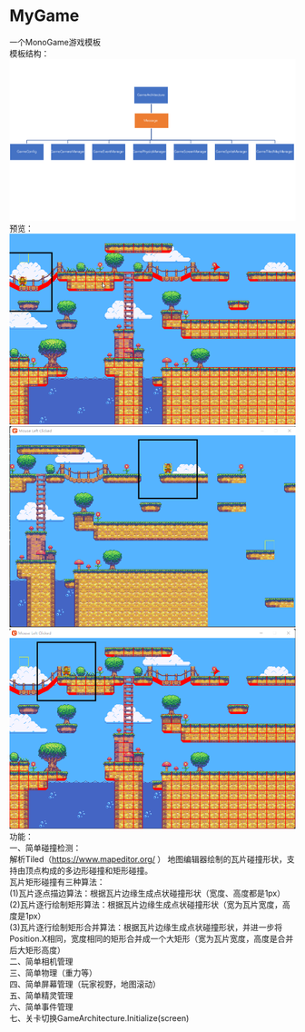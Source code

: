 # MyGame
 一个MonoGame游戏模板<br>
模板结构：<br>
![image](https://github.com/newtownChina/MonoGameTemplate/blob/master/Content/3.png)<br>
预览：<br>
![image](https://github.com/newtownChina/MonoGameTemplate/blob/master/Content/MyGame_62L0eMwSqB.gif)<br>
![image](https://github.com/newtownChina/MonoGameTemplate/blob/master/Content/1.png)<br>
![image](https://github.com/newtownChina/MonoGameTemplate/blob/master/Content/2.png)<br>
 功能：<br>
一、简单碰撞检测：<br>
解析Tiled（https://www.mapeditor.org/ ） 地图编辑器绘制的瓦片碰撞形状，支持由顶点构成的多边形碰撞和矩形碰撞。<br>
 瓦片矩形碰撞有三种算法：<br>
(1)瓦片逐点描边算法：根据瓦片边缘生成点状碰撞形状（宽度、高度都是1px）<br>
(2)瓦片逐行绘制矩形算法：根据瓦片边缘生成点状碰撞形状（宽为瓦片宽度，高度是1px）<br>
(3)瓦片逐行绘制矩形合并算法：根据瓦片边缘生成点状碰撞形状，并进一步将Position.X相同，宽度相同的矩形合并成一个大矩形（宽为瓦片宽度，高度是合并后大矩形高度）<br>
二、简单相机管理<br>
三、简单物理（重力等）<br>
四、简单屏幕管理（玩家视野，地图滚动）<br>
五、简单精灵管理<br>
六、简单事件管理<br>
七、关卡切换GameArchitecture.Initialize(screen)<br>
 


